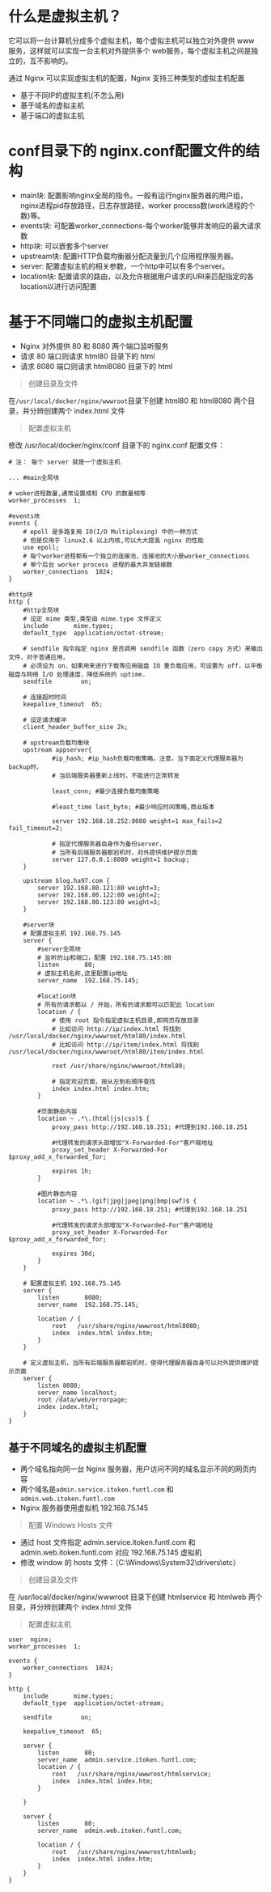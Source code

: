 # 什么是虚拟主机？

它可以将一台计算机分成多个虚拟主机，每个虚拟主机可以独立对外提供 www 服务，这样就可以实现一台主机对外提供多个 web服务，每个虚拟主机之间是独立的，互不影响的。

通过 Nginx 可以实现虚拟主机的配置，Nginx 支持三种类型的虚拟主机配置

- 基于不同IP的虚拟主机(不怎么用)
- 基于域名的虚拟主机
- 基于端口的虚拟主机

# conf目录下的 nginx.conf配置文件的结构

- main块: 配置影响nginx全局的指令。一般有运行nginx服务器的用户组，nginx进程pid存放路径，日志存放路径，worker process数(work进程的个数)等。
- events块: 可配置worker_connections-每个worker能够并发响应的最大请求数
- http块: 可以嵌套多个server
- upstream块: 配置HTTP负载均衡器分配流量到几个应用程序服务器。
- server: 配置虚拟主机的相关参数，一个http中可以有多个server。
- location块: 配置请求的路由，以及允许根据用户请求的URI来匹配指定的各location以进行访问配置

# 基于不同端口的虚拟主机配置

- Nginx 对外提供 80 和 8080 两个端口监听服务
- 请求 80 端口则请求 html80 目录下的 html
- 请求 8080 端口则请求 html8080 目录下的 html

>创建目录及文件

在`/usr/local/docker/nginx/wwwroot`目录下创建 html80 和 html8080 两个目录，并分辨创建两个 index.html 文件

>配置虚拟主机

修改 /usr/local/docker/nginx/conf 目录下的 nginx.conf 配置文件：

```shell
# 注： 每个 server 就是一个虚拟主机

... #main全局块

# woker进程数量,通常设置成和 CPU 的数量相等
worker_processes  1;

#events块
events {
    # epoll 是多路复用 IO(I/O Multiplexing) 中的一种方式
    # 但是仅用于 linux2.6 以上内核,可以大大提高 nginx 的性能
    use epoll;
    # 每个worker进程都有一个独立的连接池，连接池的大小是worker_connections
    # 单个后台 worker process 进程的最大并发链接数
    worker_connections  1024;
}

#http块
http {
    #http全局块
    # 设定 mime 类型,类型由 mime.type 文件定义
    include       mime.types;
    default_type  application/octet-stream;

    # sendfile 指令指定 nginx 是否调用 sendfile 函数（zero copy 方式）来输出文件，对于普通应用，
    # 必须设为 on，如果用来进行下载等应用磁盘 IO 重负载应用，可设置为 off，以平衡磁盘与网络 I/O 处理速度，降低系统的 uptime.
    sendfile        on;
    
    # 连接超时时间
    keepalive_timeout  65;

    # 设定请求缓冲
    client_header_buffer_size 2k;

    # upstream负载均衡块
    upstream appserver{
            #ip_hash; #ip_hash负载均衡策略，注意，当下面定义代理服务器为backup时，
            # 当后端服务器重新上线时，不能进行正常转发
 
            least_conn; #最少连接负载均衡策略
 
            #least_time last_byte; #最少响应时间策略,商业版本
 
            server 192.168.18.252:8080 weight=1 max_fails=2 fail_timeout=2; 
 
            # 指定代理服务器自身作为备份server，
            # 当所有后端服务器都宕机时，对外提供维护提示页面
            server 127.0.0.1:8080 weight=1 backup; 
    }
    
    upstream blog.ha97.com {
        server 192.168.80.121:80 weight=3;
        server 192.168.80.122:80 weight=2;
        server 192.168.80.123:80 weight=3;
    }

    #server块
    # 配置虚拟主机 192.168.75.145
    server {
        #server全局块
        # 监听的ip和端口，配置 192.168.75.145:80
        listen       80;
        # 虚拟主机名称,这里配置ip地址
        server_name  192.168.75.145;

        #location块
        # 所有的请求都以 / 开始，所有的请求都可以匹配此 location
        location / {
            # 使用 root 指令指定虚拟主机目录,即网页存放目录
            # 比如访问 http://ip/index.html 将找到 /usr/local/docker/nginx/wwwroot/html80/index.html
            # 比如访问 http://ip/item/index.html 将找到 /usr/local/docker/nginx/wwwroot/html80/item/index.html

            root /usr/share/nginx/wwwroot/html80;

            # 指定欢迎页面，按从左到右顺序查找
            index index.html index.htm;
        }

        #页面静态内容
        location ~ .*\.(html|js|css)$ {
            proxy_pass http://192.168.18.251; #代理到192.168.18.251

            #代理转发的请求头部增加"X-Forwarded-For"客户端地址
            proxy_set_header X-Forwarded-For $proxy_add_x_forwarded_for;

            expires 1h;
        }

        #图片静态内容
        location ~ .*\.(gif|jpg|jpeg|png|bmp|swf)$ {
            proxy_pass http://192.168.18.251; #代理到192.168.18.251
 
            #代理转发的请求头部增加"X-Forwarded-For"客户端地址
            proxy_set_header X-Forwarded-For $proxy_add_x_forwarded_for;

            expires 30d;
        }
    }

    # 配置虚拟主机 192.168.75.145
    server {
        listen       8080;
        server_name  192.168.75.145;

        location / {
            root   /usr/share/nginx/wwwroot/html8080;
            index  index.html index.htm;
        }
    }

    # 定义虚拟主机，当所有后端服务器都宕机时，使得代理服务器自身可以对外提供维护提示页面
    server {
        listen 8080;
        server_name localhost;
        root /data/web/errorpage;
        index index.html;
    }
}
```

## 基于不同域名的虚拟主机配置

- 两个域名指向同一台 Nginx 服务器，用户访问不同的域名显示不同的网页内容
- 两个域名是`admin.service.itoken.funtl.com` 和 `admin.web.itoken.funtl.com`
- Nginx 服务器使用虚拟机 192.168.75.145

>配置 Windows Hosts 文件

- 通过 host 文件指定 admin.service.itoken.funtl.com 和 admin.web.itoken.funtl.com 对应 192.168.75.145 虚拟机
- 修改 window 的 hosts 文件：（C:\Windows\System32\drivers\etc）

>创建目录及文件

在 /usr/local/docker/nginx/wwwroot 目录下创建 htmlservice 和 htmlweb 两个目录，并分辨创建两个 index.html 文件

>配置虚拟主机

```shell
user  nginx;
worker_processes  1;

events {
    worker_connections  1024;
}

http {
    include       mime.types;
    default_type  application/octet-stream;

    sendfile        on;

    keepalive_timeout  65;

    server {
        listen       80;
        server_name  admin.service.itoken.funtl.com;
        location / {
            root   /usr/share/nginx/wwwroot/htmlservice;
            index  index.html index.htm;
        }

    }

    server {
        listen       80;
        server_name  admin.web.itoken.funtl.com;

        location / {
            root   /usr/share/nginx/wwwroot/htmlweb;
            index  index.html index.htm;
        }
    }
}
```
